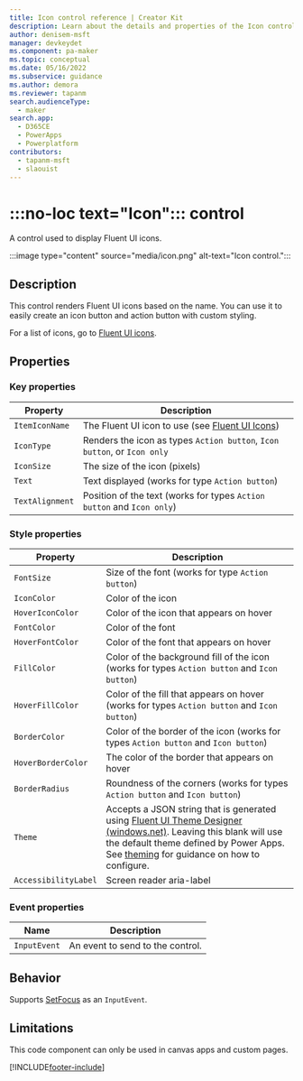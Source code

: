 ```yaml
---
title: Icon control reference | Creator Kit
description: Learn about the details and properties of the Icon control in the Creator Kit.
author: denisem-msft
manager: devkeydet
ms.component: pa-maker
ms.topic: conceptual
ms.date: 05/16/2022
ms.subservice: guidance
ms.author: demora
ms.reviewer: tapanm
search.audienceType: 
  - maker
search.app: 
  - D365CE
  - PowerApps
  - Powerplatform
contributors:
  - tapanm-msft
  - slaouist
---
```

# :::no-loc text="Icon"::: control

A control used to display Fluent UI icons.

:::image type="content" source="media/icon.png" alt-text="Icon control.":::

## Description

This control renders Fluent UI icons based on the name. You can use it to easily create an icon button and action button with custom styling.

For a list of icons, go to [Fluent UI icons](https://developer.microsoft.com/fluentui#/styles/web/icons).

## Properties

### Key properties

| Property | Description |
| -------- | ----------- |
| `ItemIconName` | The Fluent UI icon to use (see [Fluent UI Icons](https://uifabricicons.azurewebsites.net/)) |
| `IconType` | Renders the icon as types `Action button`, `Icon button`, or `Icon only` |
| `IconSize` | The size of the icon (pixels) |
| `Text` | Text displayed (works for type `Action button`) |
| `TextAlignment` | Position of the text (works for types `Action button` and `Icon only`) |


### Style properties

| Property | Description |
| -------- | ----------- |
| `FontSize` | Size of the font (works for type `Action button`) |
| `IconColor` | Color of the icon |
| `HoverIconColor` | Color of the icon that appears on hover |
| `FontColor` | Color of the font |
| `HoverFontColor` | Color of the font that appears on hover |
| `FillColor` | Color of the background fill of the icon (works for types `Action button` and `Icon button`) |
| `HoverFillColor` | Color of the fill that appears on hover (works for types `Action button` and `Icon button`) |
| `BorderColor` | Color of the border of the icon (works for types `Action button` and `Icon button`) |
| `HoverBorderColor` | The color of the border that appears on hover |
| `BorderRadius` | Roundness of the corners (works for types `Action button` and `Icon button`) |
| `Theme` | Accepts a JSON string that is generated using [Fluent UI Theme Designer (windows.net)](https://fabricweb.z5.web.core.windows.net/pr-deploy-site/refs/heads/master/theming-designer/). Leaving this blank will use the default theme defined by Power Apps. See [theming](theme.md) for guidance on how to configure. |
| `AccessibilityLabel` | Screen reader aria-label |

### Event properties

| Name | Description |
| ------ | ----------- |
| `InputEvent` |  An event to send to the control. |

## Behavior

Supports [SetFocus](setfocus.md) as an `InputEvent`.

## Limitations

This code component can only be used in canvas apps and custom pages.

[!INCLUDE[footer-include](../../includes/footer-banner.md)]